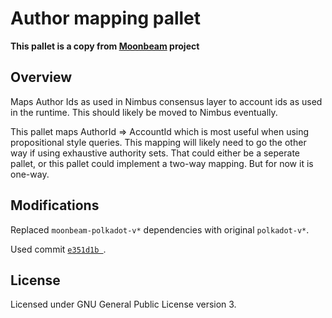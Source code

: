 # Author mapping pallet

**This pallet is a copy from [Moonbeam](https://github.com/PureStake/moonbeam) project**

## Overview

Maps Author Ids as used in Nimbus consensus layer to account ids as used in the runtime.
This should likely be moved to Nimbus eventually.

This pallet maps AuthorId => AccountId which is most useful when using propositional style
queries. This mapping will likely need to go the other way if using exhaustive authority sets.
That could either be a seperate pallet, or this pallet could implement a two-way mapping. But
for now it is one-way.

## Modifications

Replaced `moonbeam-polkadot-v*` dependencies with original `polkadot-v*`.

Used commit [`e351d1b `](https://github.com/PureStake/moonbeam/tree/0da382b6bc26aa23a19e3af1201caec262f1288c).

## License

Licensed under GNU General Public License version 3.
